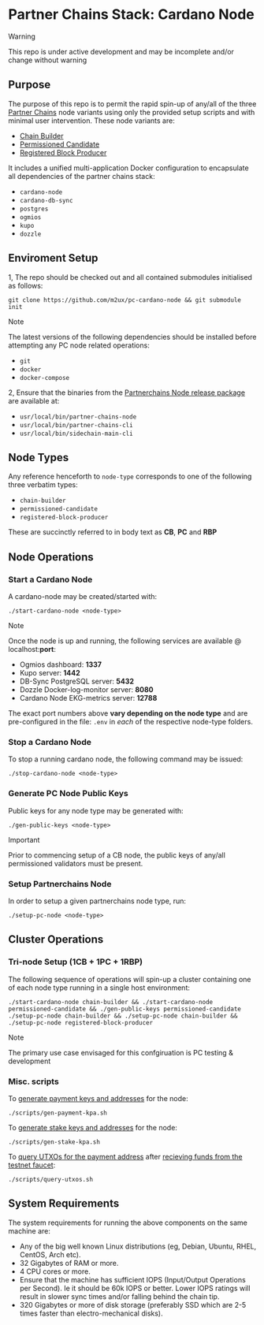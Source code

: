 # Partner Chains Stack: Cardano Node
> [!WARNING]
> This repo is under active development and may be incomplete and/or change without warning

## Purpose

The purpose of this repo is to permit the rapid spin-up of any/all of the three [Partner Chains](https://github.com/input-output-hk/partner-chains) node variants using only the provided setup scripts and with minimal user intervention. These node variants are:

* [Chain Builder](https://github.com/input-output-hk/partner-chains/blob/master/docs/user-guides/chain-builder.md)
* [Permissioned Candidate](https://github.com/input-output-hk/partner-chains/blob/master/docs/user-guides/permissioned.md)
* [Registered Block Producer](https://github.com/input-output-hk/partner-chains/blob/master/docs/user-guides/registered.md)

It includes a unified multi-application Docker configuration to encapsulate all dependencies of the partner chains stack:

* `cardano-node` 
* `cardano-db-sync`
* `postgres` 
* `ogmios`
* `kupo`
* `dozzle`

## Enviroment Setup
1, The repo should be checked out and all contained submodules initialised as follows:

```git clone https://github.com/m2ux/pc-cardano-node && git submodule init```

> [!NOTE]
> The latest versions of the following dependencies should be installed before attempting any PC node related operations:
>
> * `git`
> * `docker`
> * `docker-compose`

2, Ensure that the binaries from the [Partnerchains Node release package](https://github.com/input-output-hk/partner-chains/releases/tag/v1.0.0) are available at:

* `usr/local/bin/partner-chains-node`
* `usr/local/bin/partner-chains-cli`
* `usr/local/bin/sidechain-main-cli`

## Node Types

Any reference henceforth to `node-type` corresponds to one of the following three verbatim types:

* `chain-builder`
* `permissioned-candidate`
* `registered-block-producer`

These are succinctly referred to in body text as **CB**, **PC** and **RBP**

## Node Operations

### Start a Cardano Node
A cardano-node may be created/started with:

`./start-cardano-node <node-type>`

> [!NOTE]
> Once the node is up and running, the following services are available @ localhost:**port**:
> 
> * Ogmios dashboard: **1337**
> * Kupo server: **1442** 
> * DB-Sync PostgreSQL server: **5432**
> * Dozzle Docker-log-monitor server: **8080**
> * Cardano Node EKG-metrics server: **12788**
>
> The exact port numbers above **vary depending on the node type** and are pre-configured in the file: `.env` in *each* of the respective node-type folders.

### Stop a Cardano Node

To stop a running cardano node, the following command may be issued: 

`./stop-cardano-node <node-type>`

### Generate PC Node Public Keys

Public keys for any node type may be generated with:

`./gen-public-keys <node-type>`

> [!IMPORTANT]
> Prior to commencing setup of a CB node, the public keys of any/all permissioned validators must be present.

### Setup Partnerchains Node

In order to setup a given partnerchains node type, run:

`./setup-pc-node <node-type>`

## Cluster Operations

### Tri-node Setup (1CB + 1PC + 1RBP)

The following sequence of operations will spin-up a cluster containing one of each node type running in a single host environment:

```
./start-cardano-node chain-builder && ./start-cardano-node permissioned-candidate && ./gen-public-keys permissioned-candidate
./setup-pc-node chain-builder && ./setup-pc-node chain-builder && ./setup-pc-node registered-block-producer
```
> [!NOTE]
> The primary use case envisaged for this confgiruation is PC testing & development
### Misc. scripts

To [generate payment keys and addresses](https://cardano-course.gitbook.io/cardano-course/handbook/building-and-running-the-node/create-keys-and-addresses#generating-a-payment-key-pair-and-an-address) for the node:
```
./scripts/gen-payment-kpa.sh
```
To [generate stake keys and addresses](https://cardano-course.gitbook.io/cardano-course/handbook/building-and-running-the-node/create-keys-and-addresses#generating-a-stake-key-pair-and-a-type-0-address) for the node:
```
./scripts/gen-stake-kpa.sh
```
To [query UTXOs for the payment address](https://cardano-course.gitbook.io/cardano-course/handbook/building-and-running-the-node/create-keys-and-addresses#querying-the-address-balance) after [recieving funds from the testnet faucet](https://docs.cardano.org/cardano-testnet/tools/faucet):
```
./scripts/query-utxos.sh
```

## System Requirements

The system requirements for running the above components on the same machine are:

* Any of the big well known Linux distributions (eg, Debian, Ubuntu, RHEL, CentOS, Arch
  etc).
* 32 Gigabytes of RAM or more.
* 4 CPU cores or more.
* Ensure that the machine has sufficient IOPS (Input/Output Operations per Second). Ie it should be
  60k IOPS or better. Lower IOPS ratings will result in slower sync times and/or falling behind the
  chain tip.
* 320 Gigabytes or more of disk storage (preferably SSD which are 2-5 times faster than
  electro-mechanical disks).

